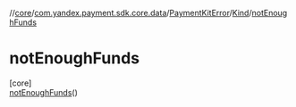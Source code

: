 //[core](../../../../../index.md)/[com.yandex.payment.sdk.core.data](../../../index.md)/[PaymentKitError](../../index.md)/[Kind](../index.md)/[notEnoughFunds](index.md)

# notEnoughFunds

[core]\
[notEnoughFunds](index.md)()
